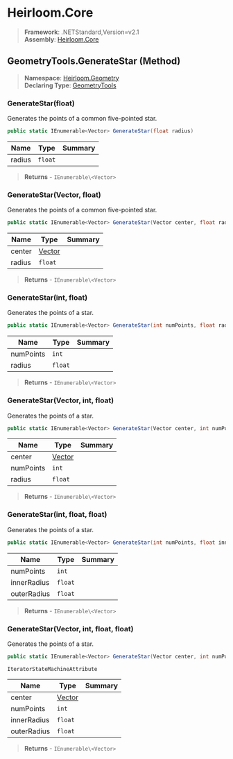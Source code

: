 # Heirloom.Core

> **Framework**: .NETStandard,Version=v2.1  
> **Assembly**: [Heirloom.Core][0]

## GeometryTools.GenerateStar (Method)

> **Namespace**: [Heirloom.Geometry][0]  
> **Declaring Type**: [GeometryTools][1]

### GenerateStar(float)

Generates the points of a common five-pointed star.

```cs
public static IEnumerable<Vector> GenerateStar(float radius)
```

| Name   | Type    | Summary |
|--------|---------|---------|
| radius | `float` |         |

> **Returns** - `IEnumerable\<Vector>`

### GenerateStar(Vector, float)

Generates the points of a common five-pointed star.

```cs
public static IEnumerable<Vector> GenerateStar(Vector center, float radius)
```

| Name   | Type        | Summary |
|--------|-------------|---------|
| center | [Vector][2] |         |
| radius | `float`     |         |

> **Returns** - `IEnumerable\<Vector>`

### GenerateStar(int, float)

Generates the points of a star.

```cs
public static IEnumerable<Vector> GenerateStar(int numPoints, float radius)
```

| Name      | Type    | Summary |
|-----------|---------|---------|
| numPoints | `int`   |         |
| radius    | `float` |         |

> **Returns** - `IEnumerable\<Vector>`

### GenerateStar(Vector, int, float)

Generates the points of a star.

```cs
public static IEnumerable<Vector> GenerateStar(Vector center, int numPoints, float radius)
```

| Name      | Type        | Summary |
|-----------|-------------|---------|
| center    | [Vector][2] |         |
| numPoints | `int`       |         |
| radius    | `float`     |         |

> **Returns** - `IEnumerable\<Vector>`

### GenerateStar(int, float, float)

Generates the points of a star.

```cs
public static IEnumerable<Vector> GenerateStar(int numPoints, float innerRadius, float outerRadius)
```

| Name        | Type    | Summary |
|-------------|---------|---------|
| numPoints   | `int`   |         |
| innerRadius | `float` |         |
| outerRadius | `float` |         |

> **Returns** - `IEnumerable\<Vector>`

### GenerateStar(Vector, int, float, float)

Generates the points of a star.

```cs
public static IEnumerable<Vector> GenerateStar(Vector center, int numPoints, float innerRadius, float outerRadius)
```

`IteratorStateMachineAttribute`

| Name        | Type        | Summary |
|-------------|-------------|---------|
| center      | [Vector][2] |         |
| numPoints   | `int`       |         |
| innerRadius | `float`     |         |
| outerRadius | `float`     |         |

> **Returns** - `IEnumerable\<Vector>`

[0]: ../../../Heirloom.Core.md
[1]: ../GeometryTools.md
[2]: ../../Heirloom/Vector.md

